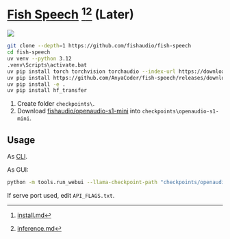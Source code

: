# [Fish Speech](https://github.com/fishaudio/fish-speech) [^1][^2] (Later)

![](https://img.shields.io/github/license/fish-speech/fish-speech?style=flat-square)

```sh
git clone --depth=1 https://github.com/fishaudio/fish-speech
cd fish-speech
uv venv --python 3.12
.venv\Scripts\activate.bat
uv pip install torch torchvision torchaudio --index-url https://download.pytorch.org/whl/cu121
uv pip install https://github.com/AnyaCoder/fish-speech/releases/download/v0.1.0/triton_windows-0.1.0-py3-none-any.whl
uv pip install -e .
uv pip install hf_transfer
```

1. Create folder `checkpoints\`.
2. Download [fishaudio/openaudio-s1-mini](https://huggingface.co/fishaudio/openaudio-s1-mini/tree/main) into `checkpoints\openaudio-s1-mini`.

## Usage

As [CLI](https://github.com/fishaudio/fish-speech/blob/main/docs/en/inference.md#command-line-inference).

As GUI:

```sh
python -m tools.run_webui --llama-checkpoint-path "checkpoints/openaudio-s1-mini" --decoder-checkpoint-path "checkpoints/openaudio-s1-mini/codec.pth" --decoder-config-name modded_dac_vq
```

If serve port used, edit `API_FLAGS.txt`.

[^1]: [install.md](https://github.com/fishaudio/fish-speech/blob/main/docs/en/install.md)
[^2]: [inference.md](https://github.com/fishaudio/fish-speech/blob/main/docs/en/inference.md)